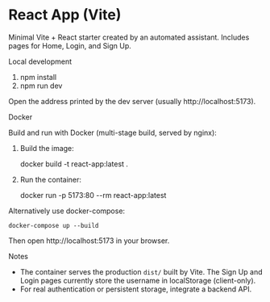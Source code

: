 
# React App (Vite)

Minimal Vite + React starter created by an automated assistant. Includes pages for Home, Login, and Sign Up.

Local development

1. npm install
2. npm run dev

Open the address printed by the dev server (usually http://localhost:5173).

Docker

Build and run with Docker (multi-stage build, served by nginx):

1. Build the image:

	docker build -t react-app:latest .

2. Run the container:

	docker run -p 5173:80 --rm react-app:latest

Alternatively use docker-compose:

	docker-compose up --build

Then open http://localhost:5173 in your browser.

Notes

- The container serves the production `dist/` built by Vite. The Sign Up and Login pages currently store the username in localStorage (client-only).
- For real authentication or persistent storage, integrate a backend API.


